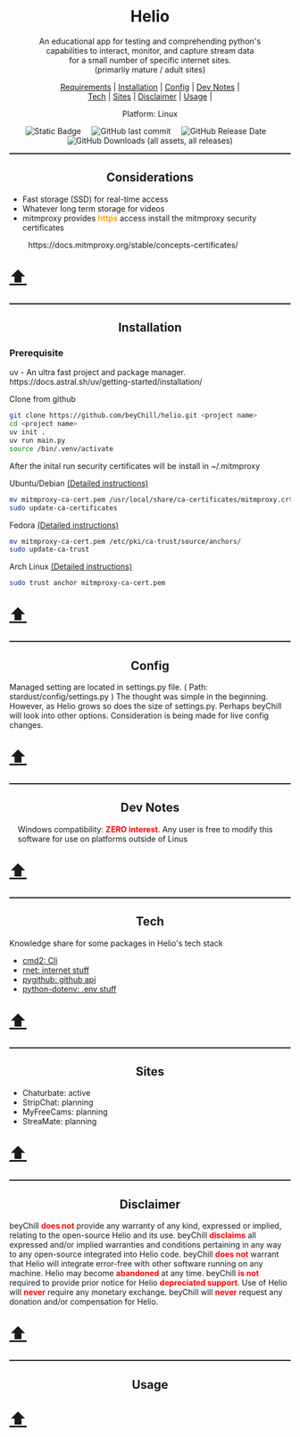 <meta property="og:site_name" content="Helio">
<meta property="og:title" content="Helio: Python Web interactions" />
<meta property="og:description" content="Fast, easy, and reliable CLI/UI" />
<meta property="og:keywords" content="Python, stream, ffmpeg, download, record, video, chaturbate, adult, cmd2, stripchat, curl_cffi, screenshots, jpgs, images">
<!-- <link rel="stylesheet" href="github-markdown.css"> -->

<p id="top" align="center"><b>
    <h1 align="center">Helio</h1></b>
</p>

<p align="center">An educational app for testing and comprehending python's
    <br/> capabilities to interact, monitor, and capture stream data
    <br/> for a small number of specific internet sites.
    <br/> (primarliy mature / adult sites)
</p>

<p align='center' >
    <a href="#requirements">Requirements</a> |
    <a href="#installation">Installation</a> |
    <a href="#config">Config</a> |
    <a href="#dev_notes">Dev Notes</a> |
    <br/>
    <a href="#tech">Tech</a> |
    <a href="#sites">Sites</a> |
    <a href="#disclaimer">Disclaimer</a> |
    <a href="#usage">Usage</a> |
</p>

<p align="center">Platform: Linux</p>

<div align="center">
    <img style="margin-right:15px;" alt="Static Badge" src="https://img.shields.io/badge/MIT-orange?style=for-the-badge&label=license&labelColor=blue">
    <img style="margin-right:15px;" alt="GitHub last commit" src="https://img.shields.io/github/last-commit/beyChill/helio?style=for-the-badge&labelColor=blue">
    <img style="margin-right:15px;" alt="GitHub Release Date" src="https://img.shields.io/github/release-date/beyChill/helio?style=for-the-badge&labelColor=blue">
    <img alt="GitHub Downloads (all assets, all releases)" src="https://img.shields.io/github/downloads/beyChill/helio/total?style=for-the-badge&labelColor=blue">
</div>

<hr style="height:2px;border-width:0;color:gray;">

<div align="center">
    <h2 id="Requirements">Considerations</h2>
</div>

<ul>
    <li>Fast storage (SSD) for real-time access</li>
    <li>Whatever long term storage for videos</li>
    <li>mitmproxy provides <b style="color:orange;">https</b> access install the mitmproxy security certificates</li>
    <p style="margin-left:10px;"><a>https://docs.mitmproxy.org/stable/concepts-certificates/</a></p>            
</ul>

<p style="font-size:30px"><a href="#top" title="Move to page top">⬆️</a></p>

<hr style="height:2px;border-width:0;color:gray;">

<div align="center">
    <h2 id="installation">Installation</h2>
</div>

<h3>Prerequisite</h3>

<p>uv - An ultra fast project and package manager.<br/>
    https://docs.astral.sh/uv/getting-started/installation/<br/>
</p>

<p>Clone from github</p>

```bash
git clone https://github.com/beyChill/helio.git <project name>
cd <project name>
uv init .
uv run main.py
source /bin/.venv/activate
```

<p>
    After the inital run security certificates will be install in ~/.mitmproxy
</p>

<span>Ubuntu/Debian</span>
<span> <a title="Install a root CA certificate in the trust store" href="https://documentation.ubuntu.com/server/how-to/security/install-a-root-ca-certificate-in-the-trust-store/index.html">(Detailed instructions)</a></span>

```bash
mv mitmproxy-ca-cert.pem /usr/local/share/ca-certificates/mitmproxy.crt
sudo update-ca-certificates
```

<span>Fedora</span>
<span> <a title="Using Shared System Certificates" href="https://docs.fedoraproject.org/en-US/quick-docs/using-shared-system-certificates/#proc_adding-new-certificates">(Detailed instructions)</a></span>

```bash
mv mitmproxy-ca-cert.pem /etc/pki/ca-trust/source/anchors/
sudo update-ca-trust
```
<span>Arch Linux</span><span> <a title="Transport Layer Security" href="https://wiki.archlinux.org/title/Transport_Layer_Security#Add_a_certificate_to_a_trust_store">(Detailed instructions)</a></span>

```bash
sudo trust anchor mitmproxy-ca-cert.pem
```


<p style="font-size:30px"><a href="#top" title="Move to page top">⬆️</a></p>
<hr style="height:2px;border-width:0;color:gray;">
<div align="center">
    <h2 id="config">Config</h2>
</div>

<div >
    <p>
        Managed setting are located in settings.py file. ( Path: stardust/config/settings.py )
        The thought was simple in the beginning.  However, as Helio grows so does the size of settings.py.  Perhaps beyChill will look into other options. 
        Consideration is being made for live config changes.
    </p>
</div>
<p style="font-size:30px"><a href="#top" title="Move to page top">⬆️</a></p>
<hr style="height:2px;border-width:0;color:gray;">
<div align="center">
    <h2 id="dev_notes">Dev Notes</h2></div>
<div style="margin-left:15px">
<p>
    Windows compatibility: <b style="color:red">ZERO interest</b>. Any user is free to modify this software for use on platforms outside of Linus
</p>
</div>
<p style="font-size:30px"><a href="#top" title="Move to page top">⬆️</a></p>
<hr style="height:2px;border-width:0;color:gray;">
<div align="center">
    <h2 id="tech">Tech</h2>
</div>
<div >
<p>
Knowledge share for some packages in Helio's tech stack
<ul>
    <li><a href=https://github.com/python-cmd2/cmd2>cmd2: Cli</a></li>
    <li><a href=https://github.com/0x676e67/rnet>rnet: internet stuff</a></li>
    <li><a href=https://github.com/PyGithub/PyGithub>pygithub: github api</a></li>
    <li><a href=https://github.com/theskumar/python-dotenv>python-dotenv: .env stuff</a></li>
</ul>
</p>
</div>
<p style="font-size:30px"><a href="#top" title="Move to page top">⬆️</a></p>
<hr style="height:2px;border-width:0;color:gray;">
<div align="center">
    <h2 id="sites">Sites</h2>
</div>
<div>
    <ul>
        <li>Chaturbate: active</li>
        <li>StripChat: planning</li>
        <li>MyFreeCams: planning</li>
        <li>StreaMate: planning</li>
    </ul>
</div>
<p style="font-size:30px"><a href="#top" title="Move to page top">⬆️</a></p>
<hr style="height:2px;border-width:0;color:gray;">
<div align="center">
    <h2 id="disclaimer">Disclaimer</h2>
</div>

<div >
<p>beyChill <b style="color:red">does not</b> provide any warranty of any kind, expressed or implied, relating to the open-source Helio and its use.  beyChill <b style="color:red">disclaims</b> all expressed and/or implied warranties and conditions pertaining in any way to any open-source integrated into Helio code. beyChill <b style="color:red">does not</b> warrant that Helio will integrate error-free with other software running on any machine. Helio may become <b style="color:red">abandoned</b> at any time. beyChill <b style="color:red">is not</b> required to provide prior notice for Helio <b style="color:red">depreciated support</b>. Use of Helio will <b style="color:red">never</b> require any monetary exchange. beyChill will <b style="color:red">never</b> request any donation and/or compensation for Helio.</p></div>
<p style="font-size:30px"><a href="#top" title="Move to page top">⬆️</a></p>
<hr style="height:2px;border-width:0;color:gray;">
<div align="center">
    <h2 id="usage">Usage</h2>
</div>
<p style="font-size:30px"><a href="#top" title="Move to page top">⬆️</a></p>
